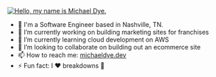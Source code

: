 [![Hello, my name is Michael Dye.](https://res.cloudinary.com/dz9tjef2b/image/upload/v1607811766/github/michael-dye-banner_rbh59m.jpg)](https://michaeldye.dev)

- 📍 I'm a Software Engineer based in Nashville, TN.
- 🔭 I’m currently working on building marketing sites for franchises
- 🌱 I’m currently learning cloud development on AWS
- 👯 I’m looking to collaborate on building out an ecommerce site
- 📫 How to reach me: [michaeldye.dev](http://michaeldye.dev)
- ⚡ Fun fact: I ❤️ breakdowns 🎸
